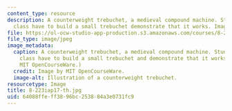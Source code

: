 ```yaml
---
content_type: resource
description: A counterweight trebuchet, a medieval compound machine. Students in this
  class have to build a small trebuchet demonstrate that it works. Image by MIT OpenCourseWare.
file: https://ol-ocw-studio-app-production.s3.amazonaws.com/courses/8-223-classical-mechanics-ii-january-iap-2017/64088ffeff3896bc253884a3e0731fc9_8-223iap17-th.jpg
file_type: image/jpeg
image_metadata:
  caption: A counterweight trebuchet, a medieval compound machine. Students in this
    class have to build a small trebuchet and demonstrate that it works. (Image by
    MIT OpenCourseWare.)
  credit: Image by MIT OpenCourseWare.
  image-alt: Illustration of a counterweight trebuchet.
resourcetype: Image
title: 8-223iap17-th.jpg
uid: 64088ffe-ff38-96bc-2538-84a3e0731fc9
---
```


